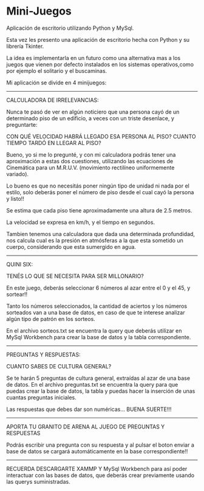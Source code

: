 # Mini-Juegos
Aplicación de escritorio utilizando Python y MySql.

Esta vez les presento una aplicación de escritorio hecha con Python y su librería Tkinter.

La idea es implementarla en un futuro como una alternativa mas a los juegos que vienen por defecto instalados en los sistemas operativos,como
por ejemplo el solitario y el buscaminas.

Mi aplicación se divide en 4 minijuegos:

---------------------------------------------------------------------------------------------------------------------------------------------------------------------
CALCULADORA DE IRRELEVANCIAS:

Nunca te pasó de ver en algún noticiero que una persona cayó de un determinado piso de un edificio, a veces con un triste desenlace, y preguntarte:

CON QUÉ VELOCIDAD HABRÁ LLEGADO ESA PERSONA AL PISO?
CUANTO TIEMPO TARDÓ EN LLEGAR AL PISO?

Bueno, yo si me lo pregunté, y con mi calculadora podrás tener una aproximación a estas dos cuestiones, 
utilizando las ecuaciones de Cinemática para un M.R.U.V. (movimiento rectilíneo uniformemente variado).

Lo bueno es que no necesitás poner ningún tipo de unidad ni nada por el estilo, solo deberás poner el número de piso desde el cual cayó la persona
y listo!! 

Se estima que cada piso tiene aproximadamente una altura de 2.5 metros.

La velocidad se expresa en km/h, y el tiempo en segundos.

Tambien tenemos una calculadora que dada una determinada profundidad, nos calcula cual es la presión en atmósferas a la que esta sometido un cuerpo, considerando 
que esta sumergido en agua.


---------------------------------------------------------------------------------------------------------------------------------------------------------------------

QUINI SIX:

TENÉS LO QUE SE NECESITA PARA SER MILLONARIO?


En este juego, deberás seleccionar 6 números al azar entre el 0 y el 45, y sortear!!

Tanto los números seleccionados, la cantidad de aciertos y los números sorteados van a una base de datos, en caso de que te interese analizar algún tipo de patrón en los
sorteos.

En el archivo sorteos.txt se encuentra la query que deberás utilizar en MySql Workbench para crear la base de datos y la tabla correspondiente.


---------------------------------------------------------------------------------------------------------------------------------------------------------------------


PREGUNTAS Y RESPUESTAS:


CUANTO SABES DE CULTURA GENERAL?


Se te harán 5 preguntas de cultura general, extraídas al azar de una base de datos. En el archivo preguntas.txt se encuentra la query para que puedas crear la base de 
datos, la tabla y puedas hacer la inserción de unas cuantas preguntas iniciales.

Las respuestas que debes dar son numéricas... BUENA SUERTE!!!



---------------------------------------------------------------------------------------------------------------------------------------------------------------------


APORTA TU GRANITO DE ARENA AL JUEGO DE PREGUNTAS Y RESPUESTAS


Podrás escribir una pregunta con su respuesta y al pulsar el boton enviar a base de datos se cargará automáticamente en la base correspondiente!!



---------------------------------------------------------------------------------------------------------------------------------------------------------------------


RECUERDA DESCARGARTE XAMMP Y MySql Workbench para así poder interactuar con las bases de datos, que deberás crear previamente usando las querys suministradas.
